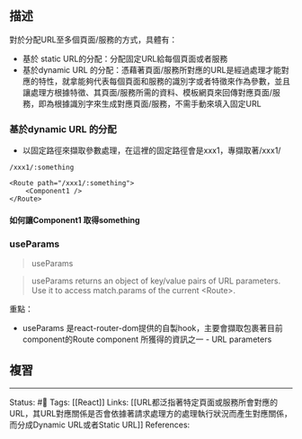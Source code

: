 ## 描述

對於分配URL至多個頁面/服務的方式，具體有：
- 基於 static URL的分配：分配固定URL給每個頁面或者服務
- 基於dynamic URL 的分配：憑藉著頁面/服務所對應的URL是經過處理才能對應的特性，就拿能夠代表每個頁面和服務的識別字或者特徵來作為參數，並且讓處理方根據特徵、其頁面/服務所需的資料、模板網頁來回傳對應頁面/服務，即為根據識別字來生成對應頁面/服務，不需手動來填入固定URL

### 基於dynamic URL 的分配

- 以固定路徑來擷取參數處理，在這裡的固定路徑會是xxx1，專擷取著/xxx1/
```
/xxx1/:something 
```


```
<Route path="/xxx1/:something">
	<Component1 />
</Route>
```


#### 如何讓Component1 取得something



### useParams
> useParams

> useParams returns an object of key/value pairs of URL parameters. Use it to access match.params of the current \<Route\>.

重點：
- useParams 是react-router-dom提供的自製hook，主要會擷取包裹著目前component的Route component 所獲得的資訊之一 - URL parameters



## 複習


---
Status: #🌱 
Tags:
[[React]]
Links:
[[URL都泛指著特定頁面或服務所會對應的URL，其URL對應關係是否會依據著請求處理方的處理執行狀況而產生對應關係，而分成Dynamic URL或者Static URL]]
References: